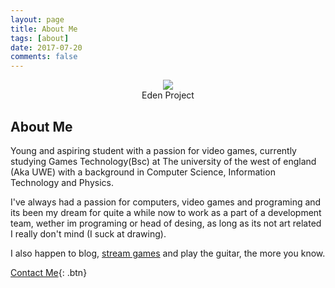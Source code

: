 ```yaml
---
layout: page
title: About Me
tags: [about]
date: 2017-07-20
comments: false
---
```

    
<center>
<figure>
        <img src="https://scontent-lht6-1.xx.fbcdn.net/v/t1.0-1/p160x160/17022349_1563370107026484_2031413660904259523_n.jpg?oh=75176271cc0992458418a0ecf125c251&oe=5A3E3807">
		<figcaption>Eden Project</figcaption>
</figure>

</center>

## About Me
Young and aspiring student with a passion for video games, currently studying Games Technology(Bsc) at The university of the west of england (Aka UWE) with a background in Computer Science, Information Technology and Physics.

I've always had a passion for computers, video games and programing and its been my dream for quite a while now to work as a part
of a development team, wether im programing or head of desing, as long as its not art related I really don't mind (I suck at drawing).

I also happen to blog, [stream games](www.twitch.tv/johnners007) and play the guitar, the more you know.
      
[Contact Me](https://github.com/JohnnersUK){: .btn}
